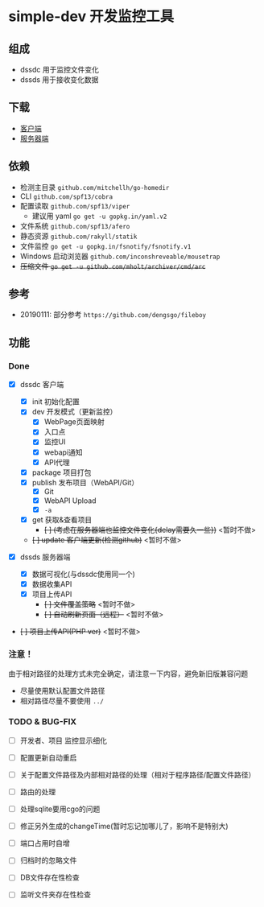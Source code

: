 # simple-dev 开发监控工具

## 组成

+ dssdc 用于监控文件变化
+ dssds 用于接收变化数据

## 下载

+ [客户端](https://github.com/ddosakura/ds-watcher-simple-dev/releases)
+ [服务器端](https://cloud.docker.com/u/ddosakura/repository/docker/ddosakura/simple-dev)

## 依赖

+ 检测主目录 `github.com/mitchellh/go-homedir`
+ CLI `github.com/spf13/cobra`
+ 配置读取 `github.com/spf13/viper`
    + 建议用 yaml `go get -u gopkg.in/yaml.v2`
+ 文件系统 `github.com/spf13/afero`
+ 静态资源 `github.com/rakyll/statik`
+ 文件监控 `go get -u gopkg.in/fsnotify/fsnotify.v1`
+ Windows 启动浏览器 `github.com/inconshreveable/mousetrap`
+ ~~压缩文件 `go get -u github.com/mholt/archiver/cmd/arc`~~

## 参考

+ 20190111: 部分参考 `https://github.com/dengsgo/fileboy`

## 功能

### Done

+ [x] dssdc 客户端
    + [x] init 初始化配置
    + [x] dev 开发模式（更新监控）
        + [x] WebPage页面映射
        + [x] 入口点
        + [x] 监控UI
        + [x] webapi通知
        + [x] API代理
    + [x] package 项目打包
    + [x] publish 发布项目（WebAPI/Git）
        + [x] Git
        + [x] WebAPI Upload
        + [x] `-a`
    + [x] get 获取&查看项目
        + ~~[ ] (考虑在服务器端也监控文件变化{delay需要久一些})~~ <暂时不做>
    + ~~[ ] update 客户端更新(检测github)~~ <暂时不做>

+ [x] dssds 服务器端
    + [x] 数据可视化(与dssdc使用同一个)
    + [x] 数据收集API
    + [x] 项目上传API
        + ~~[ ] 文件覆盖策略~~ <暂时不做>
        + ~~[ ] 自动刷新页面（远程）~~ <暂时不做>
+ ~~[ ] 项目上传API(PHP ver)~~ <暂时不做>

### 注意！

由于相对路径的处理方式未完全确定，请注意一下内容，避免新旧版兼容问题
+ 尽量使用默认配置文件路径
+ 相对路径尽量不要使用 `../`

### TODO & BUG-FIX

+ [ ] 开发者、项目 监控显示细化
+ [ ] 配置更新自动重启
+ [ ] 关于配置文件路径及内部相对路径的处理（相对于程序路径/配置文件路径）
+ [ ] 路由的处理
+ [ ] 处理sqlite要用cgo的问题
+ [ ] 修正另外生成的changeTime(暂时忘记加哪儿了，影响不是特别大)
+ [ ] 端口占用时自增
+ [ ] 归档时的忽略文件

+ [ ] DB文件存在性检查
+ [ ] 监听文件夹存在性检查
